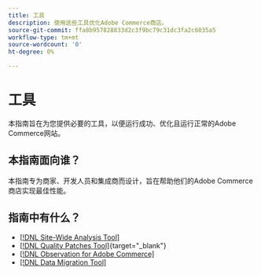 ```yaml
---
title: 工具
description: 使用这些工具优化Adobe Commerce商店。
source-git-commit: ffa8b957828833d2c3f9bc79c31dc3fa2c6035a5
workflow-type: tm+mt
source-wordcount: '0'
ht-degree: 0%

---
```


# 工具

本指南旨在为您提供必要的工具，以便运行成功、优化且运行正常的Adobe Commerce网站。

## 本指南面向谁？

本指南专为商家、开发人员和集成商而设计，旨在帮助他们的Adobe Commerce商店实现最佳性能。

## 指南中有什么？

* [[!DNL Site-Wide Analysis Tool]](../tools/site-wide-analysis-tool/intro.md)
* [[!DNL Quality Patches Tool]](https://experienceleague.adobe.com/tools/commerce-quality-patches/index.html){target=&quot;_blank&quot;}
* [[!DNL Observation for Adobe Commerce]](../tools/observation-for-adobe-commerce/intro.md)
* [[!DNL Data Migration Tool]](data-migration-tool/how-migration-works.md)

